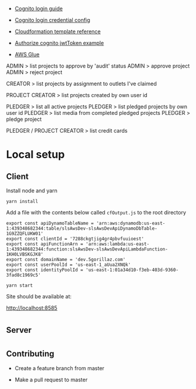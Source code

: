 - [Cognito login guide](https://aws.amazon.com/blogs/developer/authentication-in-the-browser-with-amazon-cognito-and-public-identity-providers/)

- [Cognito login credential config](https://aws.amazon.com/blogs/developer/authentication-in-the-browser-with-amazon-cognito-and-public-identity-providers/)

- [Cloudformation template reference](https://docs.aws.amazon.com/AWSCloudFormation/latest/UserGuide/aws-template-resource-type-ref.html)

- [Authorize cognito jwtToken example](https://stackoverflow.com/a/42405528/1692715)

- [AWS Glue](https://aws.amazon.com/blogs/database/simplify-amazon-dynamodb-data-extraction-and-analysis-by-using-aws-glue-and-amazon-athena/)


ADMIN > list projects to approve by 'audit' status
ADMIN > approve project
ADMIN > reject project

CREATOR > list projects by assignment to outlets I've claimed

PROJECT CREATOR > list projects created by own user id

PLEDGER > list all active projects 
PLEDGER > list pledged projects by own user id
PLEDGER > list media from completed pledged projects
PLEDGER > pledge project

PLEDGER / PROJECT CREATOR > list credit cards 


# Local setup


## Client

Install node and yarn

`yarn install`


Add a file with the contents below called `cfOutput.js` to the root directory
```
export const apiDynamoTableName = 'arn:aws:dynamodb:us-east-1:439348682344:table/slsAwsDev-slsAwsDevApiDynamoDbTable-1G9ZZQFLUKW01'
export const clientId = '7288ckgtjig4gr4pbvfuuioest'
export const apiFunctionArn = 'arn:aws:lambda:us-east-1:439348682344:function:slsAwsDev-slsAwsDevApiLambdaFunction-1KH0LVBSKGJK8'
export const domainName = 'dev.5gorillaz.com'
export const userPoolId = 'us-east-1_aUua2XNQk'
export const identityPoolId = 'us-east-1:01a34d10-f3eb-403d-9360-3fad8c1969c5'
```

`yarn start`

Site should be available at:

[http://localhost:8585](http://localhost:8585)

#
## Server

#
## Contributing

- Create a feature branch from master

- Make a pull request to master